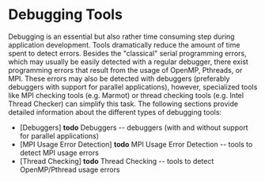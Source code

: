# Debugging Tools

Debugging is an essential but also rather time consuming step during application development. Tools
dramatically reduce the amount of time spent to detect errors. Besides the "classical" serial
programming errors, which may usually be easily detected with a regular debugger, there exist
programming errors that result from the usage of OpenMP, Pthreads, or MPI. These errors may also be
detected with debuggers (preferably debuggers with support for parallel applications), however,
specialized tools like MPI checking tools (e.g. Marmot) or thread checking tools (e.g. Intel Thread
Checker) can simplify this task. The following sections provide detailed information about the
different types of debugging tools:

- [Debuggers] **todo** Debuggers -- debuggers (with and without support for parallel applications)
- [MPI Usage Error Detection] **todo** MPI Usage Error Detection -- tools to detect MPI usage errors
- [Thread Checking] **todo** Thread Checking -- tools to detect OpenMP/Pthread usage errors
